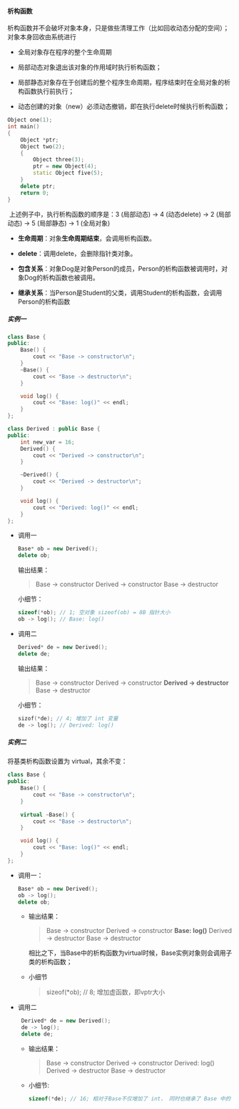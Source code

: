 #### 析构函数

析构函数并不会破坏对象本身，只是做些清理工作（比如回收动态分配的空间）；对象本身回收由系统进行

 - 全局对象存在程序的整个生命周期

 - 局部动态对象退出该对象的作用域时执行析构函数；

 - 局部静态对象存在于创建后的整个程序生命周期，程序结束时在全局对象的析构函数执行前执行；

 - 动态创建的对象（new）必须动态撤销，即在执行delete时候执行析构函数；

```c++
Object one(1);
int main()
{
    Object *ptr;
    Object two(2);
    {
        Object three(3);
        ptr = new Object(4);
        static Object five(5);
    }
    delete ptr;
    return 0;
}
```

​	上述例子中，执行析构函数的顺序是：3 (局部动态) -> 4 (动态delete) -> 2 (局部动态)  -> 5 (局部静态) -> 1 (全局对象)



- **生命周期**：对象**生命周期结束**，会调用析构函数。

- **delete**：调用delete，会删除指针类对象。

- **包含关系**：对象Dog是对象Person的成员，Person的析构函数被调用时，对象Dog的析构函数也被调用。

- **继承关系**：当Person是Student的父类，调用Student的析构函数，会调用Person的析构函数

##### 实例一

```c++
class Base {
public:
    Base() {
        cout << "Base -> constructor\n";
    }
    ~Base() {
        cout << "Base -> destructor\n";
    }

    void log() {
        cout << "Base: log()" << endl;
    }
};

class Derived : public Base {
public:
    int new_var = 16;
    Derived() {
        cout << "Derived -> constructor\n";
    }

    ~Derived() {
        cout << "Derived -> destructor\n";
    }

    void log() {
        cout << "Derived: log()" << endl;
    }
};
```

- 调用一

    ```c++
    Base* ob = new Derived();
    delete ob;
    ```

    输出结果：

    > Base -> constructor
    > Derived -> constructor
    > Base -> destructor

    小细节：

    ```c++
    sizeof(*ob); // 1; 空对象 sizeof(ob) = 8B 指针大小
    ob -> log(); // Base: log()
    ```

    

- 调用二

    ```c++
    Derived* de = new Derived();
    delete de;
    ```

    输出结果：

    > Base -> constructor
    > Derived -> constructor
    > **Derived -> destructor**
    > Base -> destructor

    小细节：

    ```c++
    sizof(*de); // 4; 增加了 int 变量
    de -> log(); // Derived: log()
    ```


##### 实例二

将基类析构函数设置为 virtual，其余不变：

```c++
class Base {
public:
    Base() {
        cout << "Base -> constructor\n";
    }
    
    virtual ~Base() {
        cout << "Base -> destructor\n";
    }

    void log() {
        cout << "Base: log()" << endl;
    }
};
```

- 调用一：

    ```c++
    Base* ob = new Derived();
    ob -> log();
    delete ob;
    ```

    - 输出结果：

        > Base -> constructor
        > Derived -> constructor
        > **Base: log()**
        > Derived -> destructor
        > Base -> destructor

        相比之下，当Base中的析构函数为virtual时候，Base实例对象则会调用子类的析构函数；

        

    - 小细节

        > sizeof(*ob);        // 8;	增加虚函数，即vptr大小

- 调用二

    ```c++
     Derived* de = new Derived();
     de -> log();
     delete de;
    ```

    - 输出结果：

        > Base -> constructor
        > Derived -> constructor
        > Derived: log()
        > Derived -> destructor
        > Base -> destructor

    - 小细节:

        ```c++
        sizeof(*de); // 16; 相对于Base不仅增加了 int， 同时也继承了 Base 中的 vptr
        ```

        

    

